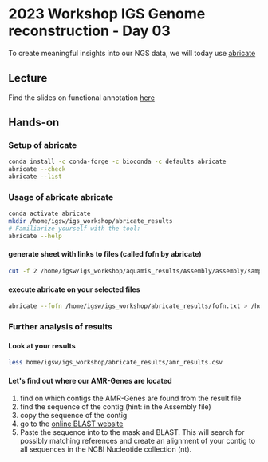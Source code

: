 # 2023 Workshop IGS Genome reconstruction - Day 03

To create meaningful insights into our NGS data, we will today use [abricate](https://github.com/tseemann/abricate)


## Lecture 
Find the slides on functional annotation [here](https://docs.google.com/presentation/d/1KSLmUZqPlSHMm0BelPOqufW1w5fnIa00442hGbeujpw/edit#slide=id.g2825e3f29cd_0_72)


## Hands-on 

### Setup of abricate

```bash
conda install -c conda-forge -c bioconda -c defaults abricate
abricate --check
abricate --list
```

### Usage of abricate abricate

```bash
conda activate abricate
mkdir /home/igsw/igs_workshop/abricate_results
# Familiarize yourself with the tool:
abricate --help
```

#### generate sheet with links to files (called fofn by abricate)
```bash
cut -f 2 /home/igsw/igs_workshop/aquamis_results/Assembly/assembly/samples.tsv > /home/igsw/igs_workshop/abricate_results/fofn.txt
```

#### execute abricate on your selected files
```bash
abricate --fofn /home/igsw/igs_workshop/abricate_results/fofn.txt > /home/igsw/igs_workshop/abricate_results/amr_results.csv
```

### Further analysis of results

#### Look at your results
```bash
less home/igsw/igs_workshop/abricate_results/amr_results.csv
```

#### Let's find out where our AMR-Genes are located

1) find on which contigs the AMR-Genes are found from the result file
2) find the sequence of the contig (hint: in the Assembly file)
3) copy the sequence of the contig 
4) go to the [online BLAST website](https://blast.ncbi.nlm.nih.gov/Blast.cgi?PROGRAM=blastn&PAGE_TYPE=BlastSearch&LINK_LOC=blasthome)
5) Paste the sequence into to the mask and BLAST. This will search for possibly matching references and create an alignment of your contig to all sequences in the NCBI Nucleotide collection (nt).

